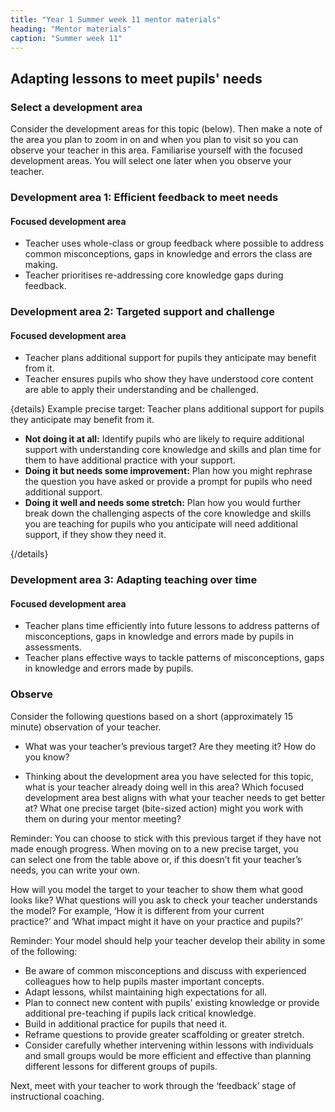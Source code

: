 ```yaml
---
title: "Year 1 Summer week 11 mentor materials"
heading: "Mentor materials"
caption: "Summer week 11"
---
```


## Adapting lessons to meet pupils' needs

### Select a development area

Consider the development areas for this topic (below). Then make a note of the area you plan to zoom in on and when you plan to visit so you can observe your teacher in this area. Familiarise yourself with the focused development areas. You will select one later when you observe your teacher.

### Development area 1: Efficient feedback to meet needs

#### Focused development area

- Teacher uses whole-class or group feedback where possible to address common misconceptions, gaps in knowledge and errors the class are making.
- Teacher prioritises re-addressing core knowledge gaps during feedback.

### Development area 2: Targeted support and challenge

#### Focused development area

- Teacher plans additional support for pupils they anticipate may benefit from it.
- Teacher ensures pupils who show they have understood core content are able to apply their understanding and be challenged.

{details}
Example precise target: Teacher plans additional support for pupils they anticipate may benefit from it.

- **Not doing it at all:** Identify pupils who are likely to require additional support with understanding core knowledge and skills and plan time for them to have additional practice with your support.
- **Doing it but needs some improvement:** Plan how you might rephrase the question you have asked or provide a prompt for pupils who need additional support.
- **Doing it well and needs some stretch:** Plan how you would further break down the challenging aspects of the core knowledge and skills you are teaching for pupils who you anticipate will need additional support, if they show they need it.

{/details}

### Development area 3: Adapting teaching over time

#### Focused development area

- Teacher plans time efficiently into future lessons to address patterns of misconceptions, gaps in knowledge and errors made by pupils in assessments.
- Teacher plans effective ways to tackle patterns of misconceptions, gaps in knowledge and errors made by pupils.

### Observe

Consider the following questions based on a short (approximately 15 minute) observation of your teacher.

- What was your teacher’s previous target? Are they meeting it? How do you know?

- Thinking about the development area you have selected for this topic, what is your teacher already doing well in this area? Which focused development area best aligns with what your teacher needs to get better at? What one precise target (bite-sized action) might you work with them on during your mentor meeting?

Reminder: You can choose to stick with this previous target if they have not made enough progress. When moving on to a new precise target, you can select one from the table above or, if this doesn’t fit your teacher’s needs, you can write your own.

How will you model the target to your teacher to show them what good looks like? What questions will you ask to check your teacher understands the model? For example, ‘How it is different from your current practice?’ and ‘What impact might it have on your practice and pupils?’

Reminder: Your model should help your teacher develop their ability in some of the following:

- Be aware of common misconceptions and discuss with experienced colleagues how to help pupils master important concepts.
- Adapt lessons, whilst maintaining high expectations for all.
- Plan to connect new content with pupils' existing knowledge or provide additional pre-teaching if pupils lack critical knowledge.
- Build in additional practice for pupils that need it.
- Reframe questions to provide greater scaffolding or greater stretch.
- Consider carefully whether intervening within lessons with individuals and small groups would be more efficient and effective than planning different lessons for different groups of pupils.

Next, meet with your teacher to work through the ‘feedback’ stage of instructional coaching.
